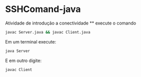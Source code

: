 # SSHComand-java
Atividade de introdução a conectividade
** execute o comando 
``` bash
javac Server.java && javac Client.java

```
Em um terminal execute: 

``` bash
java Server
```
E em outro digite:
``` bash
javac Client
```
